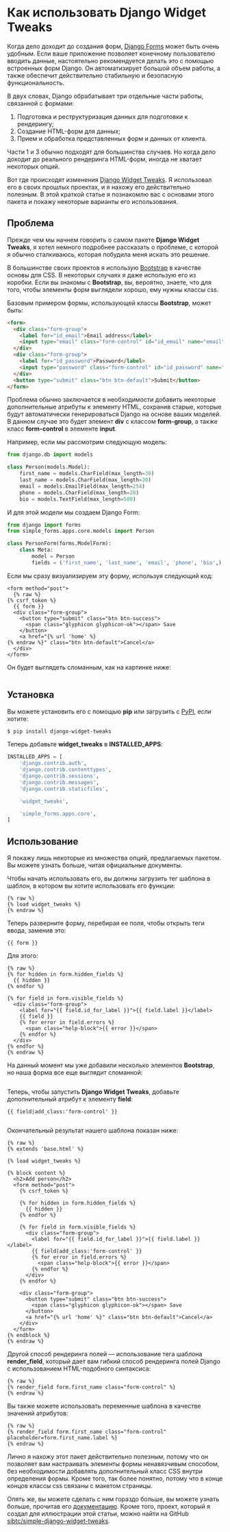 # Как использовать Django Widget Tweaks

Когда дело доходит до создания форм, [Django Forms](https://docs.djangoproject.com/en/1.9/topics/forms/) может быть очень удобным. Если ваше приложение позволяет конечному пользователю вводить данные, настоятельно рекомендуется делать это с помощью встроенных форм Django. Он автоматизирует большой объем работы, а также обеспечит действительно стабильную и безопасную функциональность.

В двух словах, Django обрабатывает три отдельные части работы, связанной с формами:

1. Подготовка и реструктуризация данных для подготовки к рендерингу;
2. Создание HTML-форм для данных;
3. Прием и обработка представленных форм и данных от клиента.

Части 1 и 3 обычно подходят для большинства случаев. Но когда дело доходит до реального рендеринга HTML-форм, иногда не хватает некоторых опций.

Вот где происходят изменения [Django Widget Tweaks](https://pypi.python.org/pypi/django-widget-tweaks). Я использовал его в своих прошлых проектах, и я нахожу его действительно полезным. В этой краткой статье я познакомлю вас с основами этого пакета и покажу некоторые варианты его использования.

## Проблема

Прежде чем мы начнем говорить о самом пакете **Django Widget Tweaks**, я хотел немного подробнее рассказать о проблеме, с которой я обычно сталкиваюсь, которая побудила меня искать это решение.

В большинстве своих проектов я использую [Bootstrap](http://getbootstrap.com/) в качестве основы для CSS. В некоторых случаях я даже использую его из коробки. Если вы знакомы с **Bootstrap**, вы, вероятно, знаете, что для того, чтобы элементы форм выглядели хорошо, ему нужны классы css.

Базовым примером формы, использующей классы **Bootstrap**, может быть:

```html
<form>
  <div class="form-group">
    <label for="id_email">Email address</label>
    <input type="email" class="form-control" id="id_email" name="email">
  </div>
  <div class="form-group">
    <label for="id_password">Password</label>
    <input type="password" class="form-control" id="id_password" name="password">
  </div>
  <button type="submit" class="btn btn-default">Submit</button>
</form>
```

Проблема обычно заключается в необходимости добавить некоторые дополнительные атрибуты к элементу HTML, сохранив старые, которые будут автоматически генерироваться Django на основе ваших моделей. В данном случае это будет элемент **div** с классом **form-group**, а также класс **form-control** в элементе **input**.

Например, если мы рассмотрим следующую модель:

```python
from django.db import models

class Person(models.Model):
    first_name = models.CharField(max_length=30)
    last_name = models.CharField(max_length=30)
    email = models.EmailField(max_length=254)
    phone = models.CharField(max_length=20)
    bio = models.TextField(max_length=500)
```

И для этой модели мы создаем Django Form:

```python
from django import forms
from simple_forms.apps.core.models import Person

class PersonForm(forms.ModelForm):
    class Meta:
        model = Person
        fields = ('first_name', 'last_name', 'email', 'phone', 'bio',)
```

Если мы сразу визуализируем эту форму, используя следующий код:

```django
<form method="post">
  {% raw %}
{% csrf_token %}
  {{ form }}
  <div class="form-group">
    <button type="submit" class="btn btn-success">
      <span class="glyphicon glyphicon-ok"></span> Save
    </button>
    <a href="{% url 'home' %}
{% endraw %}" class="btn btn-default">Cancel</a>
  </div>
</form>
```

Он будет выглядеть сломанным, как на картинке ниже:

<figure><img src="../../.gitbook/assets/broken-form.png" alt=""><figcaption></figcaption></figure>

## Установка

Вы можете установить его с помощью **pip** или загрузить с [PyPI](https://pypi.python.org/pypi/django-widget-tweaks), если хотите:

```bash
$ pip install django-widget-tweaks
```

Теперь добавьте **widget\_tweaks** в **INSTALLED\_APPS**:

```python
INSTALLED_APPS = [
    'django.contrib.auth',
    'django.contrib.contenttypes',
    'django.contrib.sessions',
    'django.contrib.messages',
    'django.contrib.staticfiles',

    'widget_tweaks',

    'simple_forms.apps.core',
]
```

## Использование

Я покажу лишь некоторые из множества опций, предлагаемых пакетом. Вы можете узнать больше, читая официальные документы.

Чтобы начать использовать его, вы должны загрузить тег шаблона в шаблон, в котором вы хотите использовать его функции:

```django
{% raw %}
{% load widget_tweaks %}
{% endraw %}
```

Теперь разверните форму, перебирая ее поля, чтобы открыть теги ввода, заменив это:

```django
{{ form }}
```

Для этого:

```django
{% raw %}
{% for hidden in form.hidden_fields %}
  {{ hidden }}
{% endfor %}

{% for field in form.visible_fields %}
  <div class="form-group">
    <label for="{{ field.id_for_label }}">{{ field.label }}</label>
    {{ field }}
    {% for error in field.errors %}
      <span class="help-block">{{ error }}</span>
    {% endfor %}
  </div>
{% endfor %}
{% endraw %}
```

На данный момент мы уже добавили несколько элементов **Bootstrap**, но наша форма все еще выглядит сломанной:

<figure><img src="../../.gitbook/assets/broken-form-2.png" alt=""><figcaption></figcaption></figure>

Теперь, чтобы запустить **Django Widget Tweaks**, добавьте дополнительный атрибут к элементу **field**:

```django
{{ field|add_class:'form-control' }}
```

<figure><img src="../../.gitbook/assets/bootstrap-form.png" alt=""><figcaption></figcaption></figure>

Окончательный результат нашего шаблона показан ниже:

```django
{% raw %}
{% extends 'base.html' %}

{% load widget_tweaks %}

{% block content %}
  <h2>Add person</h2>
  <form method="post">
    {% csrf_token %}

    {% for hidden in form.hidden_fields %}
      {{ hidden }}
    {% endfor %}

    {% for field in form.visible_fields %}
      <div class="form-group">
        <label for="{{ field.id_for_label }}">{{ field.label }}</label>
        {{ field|add_class:'form-control' }}
        {% for error in field.errors %}
          <span class="help-block">{{ error }}</span>
        {% endfor %}
      </div>
    {% endfor %}

    <div class="form-group">
      <button type="submit" class="btn btn-success">
        <span class="glyphicon glyphicon-ok"></span> Save
      </button>
      <a href="{% url 'home' %}" class="btn btn-default">Cancel</a>
    </div>
  </form>
{% endblock %}
{% endraw %}
```

Другой способ рендеринга полей — использование тега шаблона **render\_field**, который дает вам гибкий способ рендеринга полей Django с использованием HTML-подобного синтаксиса:

```django
{% raw %}
{% render_field form.first_name class="form-control" %}
{% endraw %}
```

Вы также можете использовать переменные шаблона в качестве значений атрибутов:

```django
{% raw %}
{% render_field form.first_name class="form-control" placeholder=form.first_name.label %}
{% endraw %}
```

Лично я нахожу этот пакет действительно полезным, потому что он позволяет вам настраивать элементы формы ненавязчивым способом, без необходимости добавлять дополнительный класс CSS внутри определения формы. Кроме того, так более понятно, потому что в конце концов классы css связаны с макетом страницы.

Опять же, вы можете сделать с ним гораздо больше, вы можете узнать больше, прочитав его [документацию](https://pypi.python.org/pypi/django-widget-tweaks). Кроме того, проект, который я создал для иллюстрации этой статьи, можно найти на GitHub [sibtc/simple-django-widget-tweaks](https://github.com/sibtc/simple-django-widget-tweaks).
